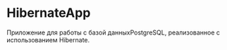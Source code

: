 # HibernateApp
Приложение для работы с базой данныхPostgreSQL, реализованное с использованием Hibernate.
